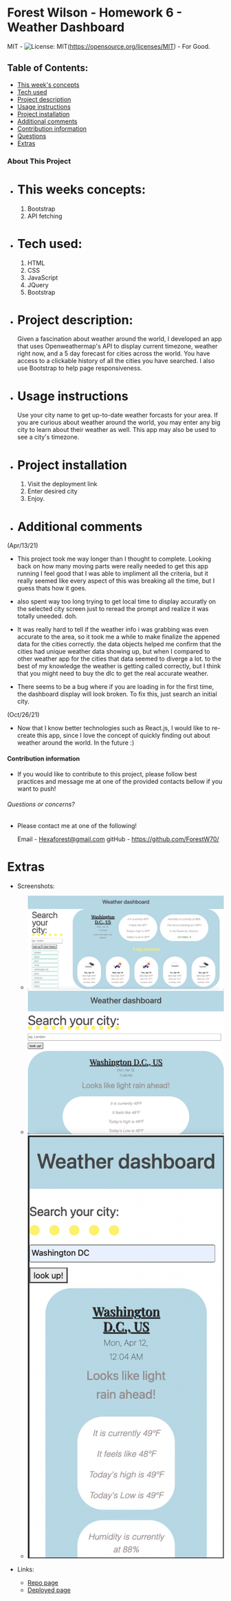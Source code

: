 # Forest Wilson - Homework 6 - Weather Dashboard
MIT - ![License: MIT](https://img.shields.io/badge/License-MIT-yellow.svg)(https://opensource.org/licenses/MIT) - For Good.
<!-- Original deployment date: April 13th, 2021 -->

## Table of Contents:
- [This week's concepts](#this-weeks-concepts)
- [Tech used](#tech-used)
- [Project description](#project-description)
- [Usage instructions](#usage-instructions)
- [Project installation](#project-installation)
- [Additional comments](#additional-comments)
- [Contribution information](#contribution-information)
- [Questions](#questions-or-concerns)
- [Extras](#extras)


### About This Project

* # This weeks concepts:
  1. Bootstrap
  2. API fetching

* # Tech used:
  1. HTML
  2. CSS
  3. JavaScript
  4. JQuery
  5. Bootstrap

* # Project description:
  Given a fascination about weather around the world, I developed an app that uses Openweathermap's API to display current timezone, weather right now, and a 5 day forecast for cities across the world. You have access to a clickable history of all the cities you have searched. I also use Bootstrap to help page responsiveness.

* # Usage instructions
  Use your city name to get up-to-date weather forcasts for your area. If you are curious about weather around the world, you may enter any big city to learn about their weather as well. This app may also be used to see a city's timezone.

* # Project installation
  1. Visit the deployment link
  2. Enter desired city 
  3. Enjoy.
     
* # Additional comments
(Apr/13/21)

  - This project took me way longer than I thought to complete. Looking back on how many moving parts were really needed to get this app running I feel good that I was able to impliment all the criteria, but it really seemed like every aspect of this was breaking all the time, but I guess thats how it goes.
  
  - also spent way too long trying to get local time to display accuratly on the selected city screen just to reread the prompt and realize it was totally uneeded. doh.

  - It was really hard to tell if the weather info i was grabbing was even accurate to the area, so it took me a while to make finalize the appened data for the cities correctly. the data objects helped me confirm that the cities had unique weather data showing up, but when I compared to other weather app for the cities that data seemed to diverge a lot. to the best of my knowledge the weather is getting called correctly, but I think that you might need to buy the dlc to get the real accurate weather.

  - There seems to be a bug where if you are loading in for the first time, the dashboard display will look broken. To fix this, just search an initial city. 

(Oct/26/21)

  - Now that I know better technologies such as React.js, I would like to re-create this app, since I love the concept of quickly finding out about weather around the world. In the future :)


#### Contribution information 

- If you would like to contribute to this project, please follow best practices and message me at one of the provided contacts bellow if you want to push!


###### Questions or concerns? 
* Please contact me at one of the following!

  Email - Hexaforest@gmail.com
  gitHub - https://github.com/ForestW70/


# Extras

* Screenshots:
  - ![App page big screen](./assets/images/appbigscreen.png)
  - ![App page small screen](./assets/images/appsmallscreen.png)
  - ![App page phone screen](./assets/images/appphonescreen.png)

* Links:
  - [Repo page](https://github.com/ForestW70/Week-6-Weather-Dashboard)
  - [Deployed page](https://forestw70.github.io/Week-6-Weather-Dashboard/)

